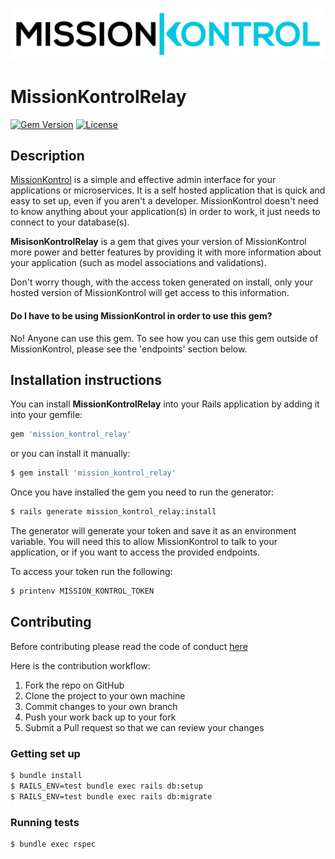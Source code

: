 ![MissionKontrol Logo](MissionKontrol-logo-original.png)

# MissionKontrolRelay

[![Gem Version](http://img.shields.io/gem/v/mission_kontrol_relay.svg?style=flat-square)](https://rubygems.org/gems/mission_kontrol_relay)
[![License](http://img.shields.io/:license-gpl3-blue.svg?style=flat-square)](http://www.gnu.org/licenses/gpl-3.0.html)

## Description

[MissionKontrol](https://missionkontrol.io) is a simple and effective admin interface for your applications or microservices. It is a self hosted application that is quick and easy to set up, even if you aren't a developer. MissionKontrol doesn't need to know anything about your application(s) in order to work, it just needs to connect to your database(s).

**MisisonKontrolRelay** is a gem that gives your version of MissionKontrol more power and better features by providing it with more information about your application (such as model associations and validations).

Don't worry though, with the access token generated on install, only your hosted version of MissionKontrol will get access to this information.

#### Do I have to be using MissionKontrol in order to use this gem?

No! Anyone can use this gem. To see how you can use this gem outside of MissionKontrol, please see the 'endpoints' section below.

## Installation instructions

You can install **MissionKontrolRelay** into your Rails application by adding it into your gemfile:

```ruby
gem 'mission_kontrol_relay'
```

or you can install it manually:

```bash
$ gem install 'mission_kontrol_relay'
```

Once you have installed the gem you need to run the generator:

```bash
$ rails generate mission_kontrol_relay:install
```

The generator will generate your token and save it as an environment variable. You will need this to allow MissionKontrol to talk to your application, or if you want to access the provided endpoints.

To access your token run the following:

```bash
$ printenv MISSION_KONTROL_TOKEN
```

## Contributing

Before contributing please read the code of conduct [here](https://github.com/Mission-Kontrol/MissionKontrol-rails/CODE_OF_CONDUCT.md)

Here is the contribution workflow:

1. Fork the repo on GitHub
2. Clone the project to your own machine
3. Commit changes to your own branch
4. Push your work back up to your fork
5. Submit a Pull request so that we can review your changes

### Getting set up

```bash
$ bundle install
$ RAILS_ENV=test bundle exec rails db:setup
$ RAILS_ENV=test bundle exec rails db:migrate
```

### Running tests

```bash
$ bundle exec rspec
```
